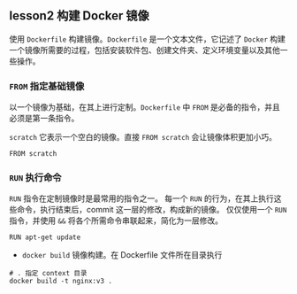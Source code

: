 
## lesson2 构建 Docker 镜像

使用 `Dockerfile` 构建镜像。`Dockerfile` 是一个文本文件，它记述了 `Docker` 构建一个镜像所需要的过程，包括安装软件包、创建文件夹、定义环境变量以及其他一些操作。

### `FROM` 指定基础镜像

以一个镜像为基础，在其上进行定制。`Dockerfile` 中 `FROM` 是必备的指令，并且必须是第一条指令。

`scratch` 它表示一个空白的镜像。直接 `FROM scratch` 会让镜像体积更加小巧。

```
FROM scratch
```

### `RUN` 执行命令
`RUN` 指令在定制镜像时是最常用的指令之一。
每一个 `RUN` 的行为，在其上执行这些命令，执行结束后，commit 这一层的修改，构成新的镜像。
仅仅使用一个 `RUN` 指令，并使用 `&&` 将各个所需命令串联起来，简化为一层修改。

```
RUN apt-get update
```

 * `docker build` 镜像构建。在 Dockerfile 文件所在目录执行

```
# . 指定 context 目录
docker build -t nginx:v3 .
```
